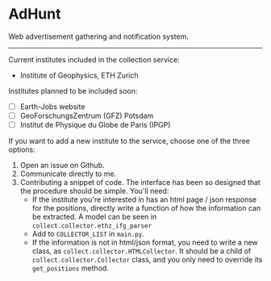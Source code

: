 # AdHunt

Web advertisement gathering and notification system.

---

Current institutes included in the collection service:
- Institute of Geophysics, ETH Zurich

Institutes planned to be included soon:
- [ ] Earth-Jobs website
- [ ] GeoForschungsZentrum (GFZ) Potsdam
- [ ] Institut de Physique du Globe de Paris (IPGP)

If you want to add a new institute to the service, choose 
one of the three options:
1. Open an issue on Github.
2. Communicate directly to me.
3. Contributing a snippet of code.
The interface has been so designed that the procedure should be simple.
You'll need:
    - If the institute you're interested in 
    has an html page / json response for the positions,
    directly write a function of how the information
    can be extracted. A model can be seen in `collect.collector.ethz_ifg_parser`
    - Add to `COLLECTOR_LIST` in `main.py`.
    - If the information is not in html/json format,
    you need to write a new class, as `collect.collector.HTMLCollector`.
    It should be a child of `collect.collector.Collector` class, and you
    only need to override its `get_positions` method.
